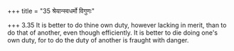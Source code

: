 +++
title = "35 श्रेयान्स्वधर्मो विगुणः"

+++
3.35 It is better to do thine own duty, however lacking in merit, than
to do that of another, even though efficiently. It is better to die
doing one's own duty, for to do the duty of another is fraught with
danger.
